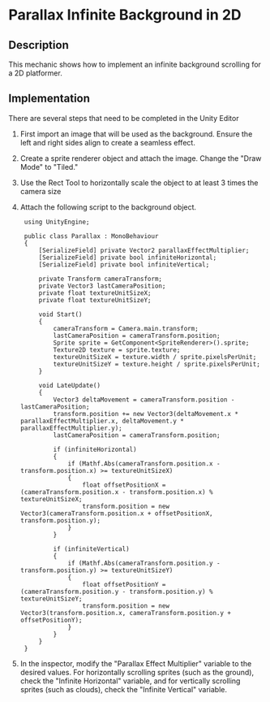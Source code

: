 # Parallax Infinite Background in 2D

## Description
This mechanic shows how to implement an infinite background scrolling for a 2D platformer.

## Implementation
There are several steps that need to be completed in the Unity Editor
1. First import an image that will be used as the background. Ensure the left and right sides align to create a seamless effect.
2. Create a sprite renderer object and attach the image. Change the "Draw Mode" to "Tiled."
3. Use the Rect Tool to horizontally scale the object to at least 3 times the camera size
4. Attach the following script to the background object.

        using UnityEngine;

        public class Parallax : MonoBehaviour
        {
            [SerializeField] private Vector2 parallaxEffectMultiplier;
            [SerializeField] private bool infiniteHorizontal;
            [SerializeField] private bool infiniteVertical;

            private Transform cameraTransform;
            private Vector3 lastCameraPosition;
            private float textureUnitSizeX;
            private float textureUnitSizeY;

            void Start()
            {
                cameraTransform = Camera.main.transform;
                lastCameraPosition = cameraTransform.position;
                Sprite sprite = GetComponent<SpriteRenderer>().sprite;
                Texture2D texture = sprite.texture;
                textureUnitSizeX = texture.width / sprite.pixelsPerUnit;
                textureUnitSizeY = texture.height / sprite.pixelsPerUnit;
            }

            void LateUpdate()
            {
                Vector3 deltaMovement = cameraTransform.position - lastCameraPosition;
                transform.position += new Vector3(deltaMovement.x * parallaxEffectMultiplier.x, deltaMovement.y * parallaxEffectMultiplier.y);
                lastCameraPosition = cameraTransform.position;

                if (infiniteHorizontal)
                {
                    if (Mathf.Abs(cameraTransform.position.x - transform.position.x) >= textureUnitSizeX)
                    {
                        float offsetPositionX = (cameraTransform.position.x - transform.position.x) % textureUnitSizeX;
                        transform.position = new Vector3(cameraTransform.position.x + offsetPositionX, transform.position.y);
                    }
                }

                if (infiniteVertical)
                {
                    if (Mathf.Abs(cameraTransform.position.y - transform.position.y) >= textureUnitSizeY)
                    {
                        float offsetPositionY = (cameraTransform.position.y - transform.position.y) % textureUnitSizeY;
                        transform.position = new Vector3(transform.position.x, cameraTransform.position.y + offsetPositionY);
                    }
                }    
            }
        }


5. In the inspector, modify the "Parallax Effect Multiplier" variable to the desired values. For horizontally scrolling sprites (such as the ground), check the "Infinite Horizontal" variable, and for vertically scrolling sprites (such as clouds), check the "Infinite Vertical" variable.
